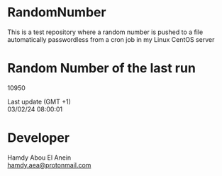 # RandomNumber    
This is a test repository where a random number is pushed to a file automatically passwordless from a cron job in my Linux CentOS server    
# Random Number of the last run   
10950
      
Last update (GMT +1)    
03/02/24 08:00:01
# Developer    
Hamdy Abou El Anein   
hamdy.aea@protonmail.com
